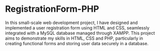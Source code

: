 # RegistrationForm-PHP
In this small-scale web development project, I have designed and implemented a user registration form using HTML and CSS, seamlessly integrated with a MySQL database managed through XAMPP. This project aims to demonstrate my skills in HTML, CSS and PHP, particularly in creating functional forms and storing user data securely in a database.
